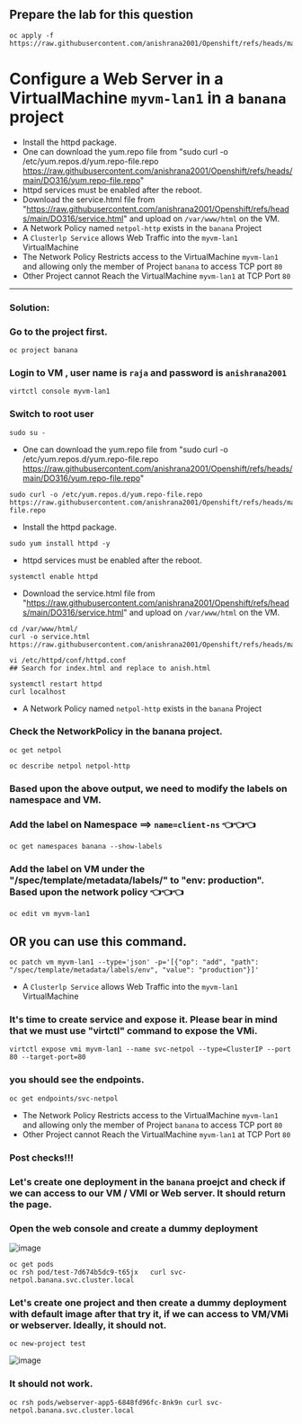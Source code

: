 ## Prepare the lab for this question
```
oc apply -f https://raw.githubusercontent.com/anishrana2001/Openshift/refs/heads/main/DO316/netpol.yaml

```

# Configure a Web Server in a VirtualMachine `myvm-lan1` in a `banana` project
- Install the httpd package.
- One can download the yum.repo file from "sudo curl -o /etc/yum.repos.d/yum.repo-file.repo  https://raw.githubusercontent.com/anishrana2001/Openshift/refs/heads/main/DO316/yum.repo-file.repo"
- httpd services must be enabled after the reboot.
- Download the service.html file from "https://raw.githubusercontent.com/anishrana2001/Openshift/refs/heads/main/DO316/service.html" and upload on `/var/www/html` on the VM.
- A Network Policy named `netpol-http` exists in the `banana` Project
- A `Clusterlp Service` allows Web Traffic into the `myvm-lan1` VirtualMachine
- The Network Policy Restricts access to the VirtualMachine `myvm-lan1` and allowing only the member of Project `banana` to access TCP port `80` 
- Other Project cannot Reach the VirtualMachine `myvm-lan1` at TCP Port `80`
---



### Solution: 
### Go to the project first.
```
oc project banana
```
### Login to VM , user name is `raja` and password is `anishrana2001`
```
virtctl console myvm-lan1
```
### Switch to root user
```
sudo su -
```
- One can download the yum.repo file from "sudo curl -o /etc/yum.repos.d/yum.repo-file.repo  https://raw.githubusercontent.com/anishrana2001/Openshift/refs/heads/main/DO316/yum.repo-file.repo"
```
sudo curl -o /etc/yum.repos.d/yum.repo-file.repo  https://raw.githubusercontent.com/anishrana2001/Openshift/refs/heads/main/DO316/yum.repo-file.repo
```
- Install the httpd package.
```
sudo yum install httpd -y
```
- httpd services must be enabled after the reboot.
```
systemctl enable httpd
```

- Download the service.html file from "https://raw.githubusercontent.com/anishrana2001/Openshift/refs/heads/main/DO316/service.html" and upload on `/var/www/html` on the VM.
```
cd /var/www/html/  
curl -o service.html  https://raw.githubusercontent.com/anishrana2001/Openshift/refs/heads/main/DO316/anish.html

vi /etc/httpd/conf/httpd.conf 
## Search for index.html and replace to anish.html 

systemctl restart httpd
curl localhost
```
- A Network Policy named `netpol-http` exists in the `banana` Project
### Check the NetworkPolicy in the banana project.
```
oc get netpol
```
```
oc describe netpol netpol-http
```

### Based upon the above output, we need to modify the labels on namespace and VM.
### Add the label on Namespace ==> `name=client-ns`   👈👈👈
```
oc get namespaces banana --show-labels 
```

### Add the label on VM under the "/spec/template/metadata/labels/" to "env: production". Based upon the network policy  👈👈👈
```
oc edit vm myvm-lan1
```

## OR you can use this command.
```
oc patch vm myvm-lan1 --type='json' -p='[{"op": "add", "path": "/spec/template/metadata/labels/env", "value": "production"}]'
```

- A `Clusterlp Service` allows Web Traffic into the `myvm-lan1` VirtualMachine
### It's time to create service and expose it. Please bear in mind that we must use "virtctl" command to expose the VMi.
```
virtctl expose vmi myvm-lan1 --name svc-netpol --type=ClusterIP --port 80 --target-port=80
```
### you should see the endpoints.
```
oc get endpoints/svc-netpol 
```

- The Network Policy Restricts access to the VirtualMachine `myvm-lan1` and allowing only the member of Project `banana` to access TCP port `80` 
- Other Project cannot Reach the VirtualMachine `myvm-lan1` at TCP Port `80`
### Post checks!!!
### Let's create one deployment in the `banana` proejct and check if we can access to our VM / VMI or Web server. It should return the page. 

### Open the web console and create a dummy deployment

![image](https://github.com/user-attachments/assets/5f70181f-edc2-4bb4-a319-e0c1903f264a)

```
oc get pods 
oc rsh pod/test-7d674b5dc9-t65jx   curl svc-netpol.banana.svc.cluster.local
```

### Let's create one project and then create a dummy deployment with default image after that try it, if we can access to VM/VMi or webserver. Ideally, it should not.
```
oc new-project test
```
![image](https://github.com/user-attachments/assets/b88bf594-6c60-40f5-b387-255b379b80dd)


### It should not work. 
```
oc rsh pods/webserver-app5-6848fd96fc-8nk9n curl svc-netpol.banana.svc.cluster.local
```
